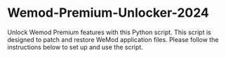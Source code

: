 # Wemod-Premium-Unlocker-2024
Unlock Wemod Premium features with this Python script. This script is designed to patch and restore WeMod application files. Please follow the instructions below to set up and use the script.
